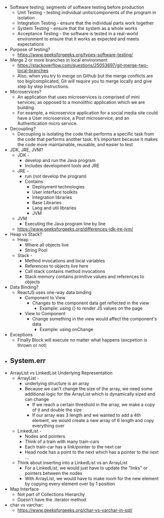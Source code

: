 - Software testing, segments of software testing before production
    - Unit Testing - testing individual units/components of the program in isolation
    - Integration Testing - ensure that the individual parts work together
    - System Testing - ensure that the system as a whole works
    - Acceptance Testing - the software is tested in a real-world environment to ensure that it works as expected and meets expectations
- Purpose of testing?
    - https://www.geeksforgeeks.org/types-software-testing/
- Merge 2 or more branches in local environment
    - https://stackoverflow.com/questions/25053697/git-merge-two-local-branches
    - Also, when you try to merge on Github but the merge conflicts are too big/complicated, Git will require you to merge locally and give step by step instructions.
- Microservices?
    - An application that uses microservices is comprised of mini services, as opposed to a monolithic application which we are building.
    - For example, a microservice application for a social media site could have a User microservice, a Post microservice, and an Authentication micro service.
- Decoupling?
    - Decoupling is isolating the code that performs a specific task from the code that performs another task. It’s important because it makes the code more maintainable, reusable, and easier to test
- JDK, JRE, JVM?
    - JDK - 
        - develop and run the Java program
        - Includes development tools and JRE
    - JRE - 
        - run (not develop the program)
        - Contains
            - Deployment technologies
            - User interface toolkits
            - Integration libraries
            - Base Libraries
            - Lang and util libraries
            - JVM
    - JVM
        - Executing the Java program line by line
    - https://www.geeksforgeeks.org/differences-jdk-jre-jvm/
- Heap vs Stack?
    - Heap - 
        - Where all objects live
        - String Pool
    - Stack - 
        - Method invocations and local variables
        - References to objects live here
        - Call stack contains method invocations
        - Stack memory contains primitive values and references to objects
- Data Binding?
    - ReactJS uses one-way data binding
        - Component to View
            - Changes to the component data get reflected in the view
                - Example: using {} to render JS values on the page
        - View to Component
            - Change something in the view would affect the component's data
                - Example: using onChange
- Exceptions
    - Finally Block will execute no matter what happens (excpetion is thrown or not)
- System.err
    - 
- ArrayList vs LinkedList Underlying Representation
    - ArrayList - 
        - underlying structure is an array
        - Because we can't change the size of the array, we need some additional logic for the ArrayList which is dynamically sized and can change
            - If we reach a certain threshold in the array, we make a copy of it and double the size
            - If our array was 3 length and we wanted to add a 4th element, we would create a new array of 6 length and copy everything over
    - LinkedList -
        - Nodes and pointers
        - Think of a train with many train-cars
        - Each train-car has a link/pointer to the next car
        - Head node has a point to the next which has a pointer to the next ...
    - Think about inserting into a LinkedList vs an ArrayList
        - For a LinkedList, we would just have to update the "links" or pointers between the nodes
        - With ArrayList, we would have to make room for the new element by copying every element over by 1 position
- Map Interface
    - Not part of Collections Hierarchy
    - Doesn't have the .iterator method
- char vs varchar:
    - https://www.geeksforgeeks.org/char-vs-varchar-in-sql/
